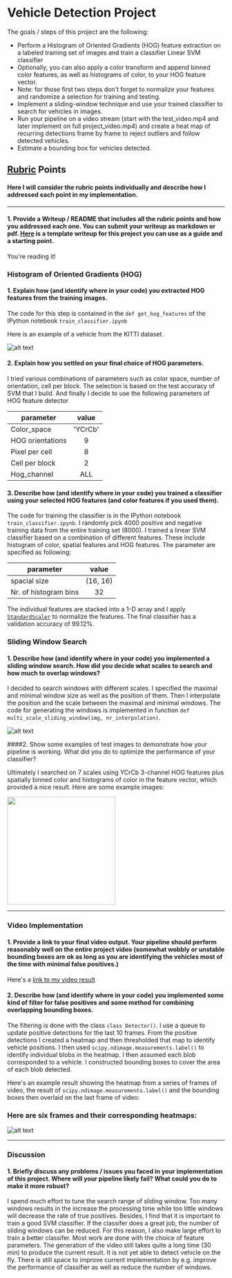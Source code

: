 
# Vehicle Detection Project

The goals / steps of this project are the following:

* Perform a Histogram of Oriented Gradients (HOG) feature extraction on a labeled training set of images and train a classifier Linear SVM classifier
* Optionally, you can also apply a color transform and append binned color features, as well as histograms of color, to your HOG feature vector.
* Note: for those first two steps don't forget to normalize your features and randomize a selection for training and testing.
* Implement a sliding-window technique and use your trained classifier to search for vehicles in images.
* Run your pipeline on a video stream (start with the test_video.mp4 and later implement on full project_video.mp4) and create a heat map of recurring detections frame by frame to reject outliers and follow detected vehicles.
* Estimate a bounding box for vehicles detected.

[//]: # (Image References)
[image1]: ./examples/car_not_car.png
[image2]: ./examples/HOG_example.jpg
[image3]: ./examples/sliding_windows.jpg
[image4]: ./examples/sliding_window.jpg
[image5]: ./examples/bboxes_and_heat.png
[image6]: ./examples/labels_map.png
[image7]: ./examples/output_bboxes.png
[video1]: ./project_video.mp4
[image_hog_vis]: ./output_images/hog_vis.png
[image_sliding_window]: ./output_images/multi_scale_sliding_window.png
[image_detection_pipeline1]: ./output_images/detecion.png
[image_detection]: ./output_images/test_detection_images.png
[image_heatmap]: ./output_images/heatmap.png
## [Rubric](https://review.udacity.com/#!/rubrics/513/view) Points
#### Here I will consider the rubric points individually and describe how I addressed each point in my implementation.  

---

#### 1. Provide a Writeup / README that includes all the rubric points and how you addressed each one.  You can submit your writeup as markdown or pdf.  [Here](https://github.com/udacity/CarND-Vehicle-Detection/blob/master/writeup_template.md) is a template writeup for this project you can use as a guide and a starting point.  

You're reading it!

### Histogram of Oriented Gradients (HOG)

#### 1. Explain how (and identify where in your code) you extracted HOG features from the training images.

The code for this step is contained in the `def get_hog_features` of the IPython notebook `train_classifier.ipynb`

Here is an example of a vehicle from the KITTI dataset.

![alt text][image_hog_vis]

#### 2. Explain how you settled on your final choice of HOG parameters.

I tried various combinations of parameters such as color space, number of orientation, cell per block. The selection is based on the test accuracy of SVM that I build. And finally I decide to use the following parameters of HOG feature detector

|parameter        | value         |
| -------------   |:-------------:|
|Color_space      | 'YCrCb'       |
|HOG orientations | 9             |
|Pixel per cell   | 8             |
|Cell per block   | 2             |
|Hog_channel      | ALL           |

#### 3. Describe how (and identify where in your code) you trained a classifier using your selected HOG features (and color features if you used them).

The code for training the classifier is in the IPython notebook `train_classifier.ipynb`. I randomly pick 4000 positive and negative training data from the entire training set (8000). I trained a linear SVM classifier based on a combination of different features. These include histogram of color, spatial features and HOG features. The parameter are specified as following:

|parameter        | value         |
| -------------   |:-------------:|
|spacial size | (16, 16) |
|Nr. of histogram bins| 32|

The  individual features are stacked into a 1-D array and I apply [`StandardScaler`](http://scikit-learn.org/stable/modules/generated/sklearn.preprocessing.StandardScaler.html) to normalize the features. The final classifier has a validation accuracy of 99.12%.
### Sliding Window Search

#### 1. Describe how (and identify where in your code) you implemented a sliding window search.  How did you decide what scales to search and how much to overlap windows?

I decided to search windows with different scales. I specified the maximal and minimal window size as well as the position of them. Then I interpolate the position and the scale between the maximal and minimal windows. The code for generating the windows is implemented in function `def multi_scale_sliding_window(img, nr_interpolation)`.


![alt text][image_sliding_window]

####2. Show some examples of test images to demonstrate how your pipeline is working.  What did you do to optimize the performance of your classifier?

Ultimately I searched on 7 scales using YCrCb 3-channel HOG features plus spatially binned color and histograms of color in the feature vector, which provided a nice result.  Here are some example images:

<img src="./output_images/test_detection_images.png" width="250">

---

### Video Implementation

#### 1. Provide a link to your final video output.  Your pipeline should perform reasonably well on the entire project video (somewhat wobbly or unstable bounding boxes are ok as long as you are identifying the vehicles most of the time with minimal false positives.)
Here's a [link to my video result](./project_video.mp4)


#### 2. Describe how (and identify where in your code) you implemented some kind of filter for false positives and some method for combining overlapping bounding boxes.

The filtering is done with the class `class Detector()`. I use a queue to update positive detections for the last 10 frames.  From the positive detections I created a heatmap and then thresholded that map to identify vehicle positions. I then used `scipy.ndimage.measurements.label()` to identify individual blobs in the heatmap.  I then assumed each blob corresponded to a vehicle.  I constructed bounding boxes to cover the area of each blob detected.  

Here's an example result showing the heatmap from a series of frames of video, the result of `scipy.ndimage.measurements.label()` and the bounding boxes then overlaid on the last frame of video:

### Here are six frames and their corresponding heatmaps:
![alt text][image_heatmap]

---

### Discussion

#### 1. Briefly discuss any problems / issues you faced in your implementation of this project.  Where will your pipeline likely fail?  What could you do to make it more robust?

I spend much effort to tune the search range of sliding window. Too many windows results in the increase the processing time while too little windows will decrease the rate of true positives. Besides, I find that it is important to train a good SVM classifier. If the classifer does a great job, the number of sliding windows can be reduced. For this reason, I also make large effort to train a better classifer. Most work are done with the choice of feature parameters. The generation of the video still takes quite a long time (30 min) to produce the current result. It is not yet able to detect vehicle on the fly. There is still space to improve  current implementation by e.g. improve the performance of classifier as well as reduce the number of windows.
